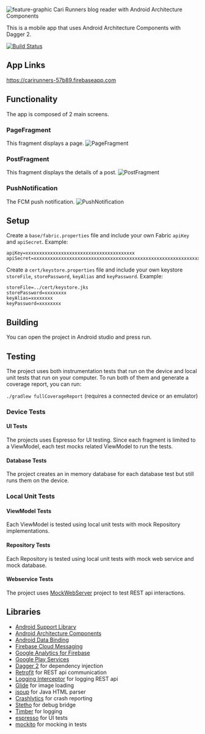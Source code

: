 ![feature-graphic](art/feature-graphic.png)
Cari Runners blog reader with Android Architecture Components

This is a mobile app that uses Android Architecture Components with Dagger 2.

[![Build Status](https://travis-ci.org/fabiolee/android-run.svg?branch=master)](https://travis-ci.org/fabiolee/android-run)

## App Links
https://carirunners-57b89.firebaseapp.com

## Functionality
The app is composed of 2 main screens.
### PageFragment
This fragment displays a page.
![PageFragment](art/PageFragment.png)
### PostFragment
This fragment displays the details of a post.
![PostFragment](art/PostFragment.png)
### PushNotification
The FCM push notification.
![PushNotification](art/PushNotification.png)

## Setup
Create a `base/fabric.properties` file and include your own Fabric `apiKey` and `apiSecret`.
Example:
```
apiKey=xxxxxxxxxxxxxxxxxxxxxxxxxxxxxxxxxxxxxxxx
apiSecret=xxxxxxxxxxxxxxxxxxxxxxxxxxxxxxxxxxxxxxxxxxxxxxxxxxxxxxxxxxxxxxxx
```
Create a `cert/keystore.properties` file and include your own keystore `storeFile`, `storePassword`, `keyAlias` and `keyPassword`.
Example:
```
storeFile=../cert/keystore.jks
storePassword=xxxxxxxx
keyAlias=xxxxxxxx
keyPassword=xxxxxxxx
```
## Building
You can open the project in Android studio and press run.
## Testing
The project uses both instrumentation tests that run on the device
and local unit tests that run on your computer.
To run both of them and generate a coverage report, you can run:

`./gradlew fullCoverageReport` (requires a connected device or an emulator)

### Device Tests
#### UI Tests
The projects uses Espresso for UI testing. Since each fragment
is limited to a ViewModel, each test mocks related ViewModel to
run the tests.
#### Database Tests
The project creates an in memory database for each database test but still
runs them on the device.

### Local Unit Tests
#### ViewModel Tests
Each ViewModel is tested using local unit tests with mock Repository
implementations.
#### Repository Tests
Each Repository is tested using local unit tests with mock web service and
mock database.
#### Webservice Tests
The project uses [MockWebServer][mockwebserver] project to test REST api interactions.


## Libraries
* [Android Support Library][support-lib]
* [Android Architecture Components][arch]
* [Android Data Binding][data-binding]
* [Firebase Cloud Messaging][fcm]
* [Google Analytics for Firebase][firebase-analytics]
* [Google Play Services][google-services]
* [Dagger 2][dagger2] for dependency injection
* [Retrofit][retrofit] for REST api communication
* [Logging Interceptor][logging-interceptor] for logging REST api
* [Glide][glide] for image loading
* [jsoup][jsoup] for Java HTML parser
* [Crashlytics][crashlytics] for crash reporting
* [Stetho][stetho] for debug bridge
* [Timber][timber] for logging
* [espresso][espresso] for UI tests
* [mockito][mockito] for mocking in tests


[mockwebserver]: https://github.com/square/okhttp/tree/master/mockwebserver
[support-lib]: https://developer.android.com/topic/libraries/support-library/index.html
[arch]: https://developer.android.com/arch
[data-binding]: https://developer.android.com/topic/libraries/data-binding/index.html
[fcm]: https://firebase.google.com/docs/cloud-messaging/
[firebase-analytics]: https://firebase.google.com/docs/analytics/
[google-services]: https://developer.android.com/google/index.html
[espresso]: https://google.github.io/android-testing-support-library/docs/espresso/
[dagger2]: https://google.github.io/dagger
[retrofit]: http://square.github.io/retrofit
[logging-interceptor]: https://github.com/square/okhttp/tree/master/okhttp-logging-interceptor
[glide]: https://github.com/bumptech/glide
[jsoup]: https://jsoup.org
[crashlytics]: https://fabric.io
[stetho]: https://github.com/facebook/stetho
[timber]: https://github.com/JakeWharton/timber
[mockito]: http://site.mockito.org
